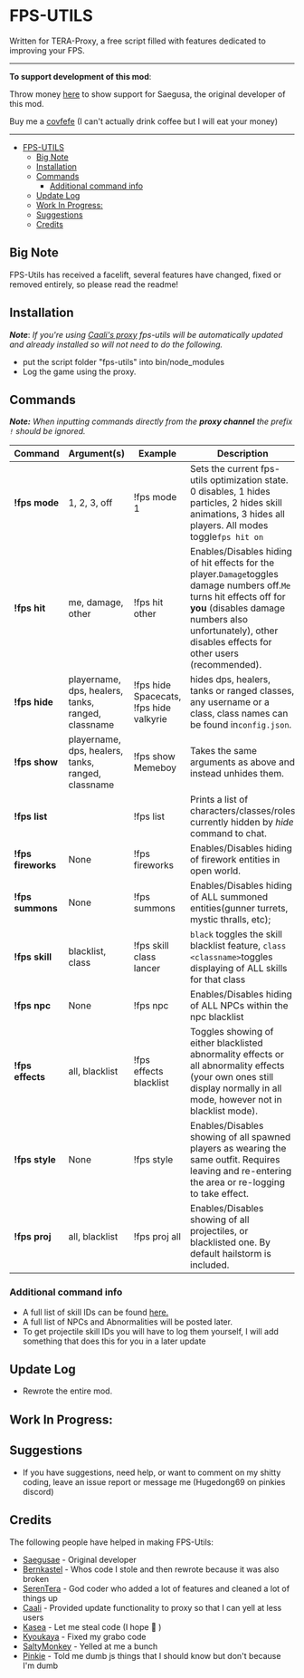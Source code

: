 # FPS-UTILS

  Written for TERA-Proxy, a free script filled with features dedicated to improving your FPS.
  
  ****

  **To support development of this mod**:
  
  Throw money [here](https://www.patreon.com/saegusa) to show support for Saegusa, the original developer of this mod.
  
  Buy me a [covfefe](https://ko-fi.com/codeagon) (I can't actually drink coffee but I will eat your money)
  ****
- [FPS-UTILS](#fps-utils)
  - [Big Note](#big-note)
  - [Installation](#installation)
  - [Commands](#commands)
    - [Additional command info](#additional-command-info)
  - [Update Log](#update-log)
  - [Work In Progress:](#work-in-progress)
  - [Suggestions](#suggestions)
  - [Credits](#credits)

## Big Note
FPS-Utils has received a facelift, several features have changed, fixed or removed entirely, so please read the readme!

## Installation 
***Note***: *If you're using [Caali's proxy](https://discord.gg/maqBmJV) fps-utils will be automatically updated and already installed so will not need to do the following.*
* put the script folder "fps-utils" into bin/node_modules
* Log the game using the proxy.

## Commands
***Note:*** *When inputting commands directly from the **proxy channel**  the prefix `!` should be ignored.*

Command | Argument(s) | Example | Description
---|---|---|---
**!fps mode** | 1, 2, 3, off | !fps mode 1| Sets the current fps-utils optimization state. 0 disables, 1 hides particles, 2 hides skill animations, 3 hides all players. All modes toggle`fps hit on`
**!fps hit** | me, damage, other | !fps hit other | Enables/Disables hiding of hit effects for the player.`Damage`toggles damage numbers off.`Me` turns hit effects off for **you** (disables damage numbers also unfortunately), other disables effects for other users (recommended).
**!fps hide** | playername, dps, healers, tanks, ranged, classname | !fps hide Spacecats, !fps hide valkyrie |hides dps, healers, tanks or ranged classes, any username or a class, class names can be found in`config.json`.
**!fps show** | playername, dps, healers, tanks, ranged, classname| !fps show Memeboy | Takes the same arguments as above and instead unhides them.
**!fps list** |  | !fps list |  Prints a list of characters/classes/roles currently hidden by *hide* command to chat.
**!fps fireworks** | None | !fps fireworks | Enables/Disables hiding of firework entities in open world.
**!fps summons** | None | !fps summons | Enables/Disables hiding of ALL summoned entities(gunner turrets, mystic thralls, etc);
**!fps skill** | blacklist, class <classname>  | !fps skill class lancer | `black` toggles the skill blacklist feature, `class <classname>`toggles displaying of ALL skills for that class
**!fps npc** | None | !fps npc | Enables/Disables hiding of ALL NPCs within the npc blacklist
**!fps effects** | all, blacklist | !fps effects blacklist | Toggles showing of either blacklisted abnormality effects or all abnormality effects (your own ones still display normally in all mode, however not in blacklist mode).
**!fps style** | None | !fps style | Enables/Disables showing of all spawned players as wearing the same outfit. Requires leaving and re-entering the area or re-logging to take effect.
**!fps proj** | all, blacklist | !fps proj all| Enables/Disables showing of all projectiles, or blacklisted one. By default hailstorm is included.

### Additional command info
*  A full list of skill IDs can be found [here.](https://github.com/pinkipi/skill-prediction/blob/master/config/skills.js)
*  A full list of NPCs and Abnormalities will be posted later.
*  To get projectile skill IDs you will have to log them yourself, I will add something that does this for you in a later update
  
## Update Log
* Rewrote the entire mod.
## Work In Progress:


## Suggestions
* If you have suggestions, need help, or want to comment on my shitty coding, leave an issue report or message me (Hugedong69 on pinkies discord)

## Credits
The following people have helped in making FPS-Utils:
- [Saegusae](https://github.com/Saegusae/) - Original developer
- [Bernkastel](https://github.com/Bernkastel-0/) - Whos code I stole and then rewrote because it was also broken
- [SerenTera](https://github.com/SerenTera) - God coder who added a lot of features and cleaned a lot of things up
- [Caali](https://github.com/hackerman-caali/) - Provided update functionality to proxy so that I can yell at less users
- [Kasea](https://github.com/Kaseaa/) - Let me steal code (I hope :eyes: )
- [Kyoukaya](https://github.com/kyoukaya) - Fixed my grabo code
- [SaltyMonkey](https://github.com/SaltyMonkey) - Yelled at me a bunch
- [Pinkie](https://github.com/pinkipi/) - Told me dumb js things that I should know but don't because I'm dumb
